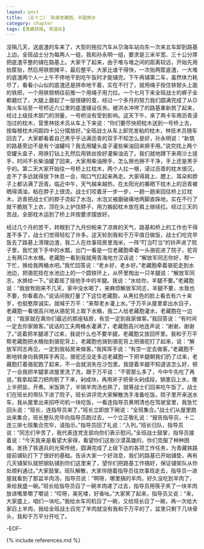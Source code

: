 ```yaml
---
layout: post
title: （五十二） 耿直老藏胞，羊腿换水
category: chapter
tags: [青藏铁路, 铁道兵]
---
```


没隔几天，送底渣的车来了，大型的拖拉汽车从尕海车站向东一次来五车卸到路基上边。全班战士分为每两人一组，我和孙永明一组，要求是三米半宽、三十公分厚把底渣平整的铺在路基上。大家干了起来，由于堆与堆之间的距离较远，开始先用抬筐抬，然后用铁锨摊平，最后整平。大家比谁干得快，一次抬两筐底渣，一大堆的底渣两个人一上午不停地干到吃午饭时才能铺完。下午再铺第二车，虽然体力耗尽了，看看小山似的底渣还是拼命地干着，实在不行了，就用绳子拴住铁锨头上面的铁把，一个用铁锨柄往前推一个用绳子用力拉。一个七月下来全班战士的裤子全都磨烂了，大腿上磨起了一层很硬的茧，经过一个多月的努力我们圆满完成了从尕海火车站至一号桥近六公里的底渣铺设任务。被洪水冲垮了的路基重新筑了起来，经过上级技术部门的测量，一号桥没有受到影响。这天下午，来了两卡车用沥青浸泡过的枕木，营里林技术员从车上下来说：“你们要尽快把枕木送到一号桥上去，按每根枕木间距四十公分摆放好。”全班战士从车上卸完发粘的枕木，林技术员随车回去了。大家都看着自己黑乎乎沾满沥青的双手不知怎么是好，孙永明说：“新筑的路基旁边不是有个油罐吗？我去用罐头盒子灌些柴油回来擦手用。”说完找上两个空罐头盒子，用铁钉钻上孔然后用铁丝拴好灌柴油去了。我们就地蹲下来用沙土搓手，时间不长柴油罐了回来，大家用柴油擦手，怎么擦也擦不干净，手上还是黑乎乎的。第二天大家开始往一号桥上扛枕木，两个人扛一根，浸过沥青的枕木很沉，走不了多远就得放下休息一会，喘口气扛起来再走。大家得肩上、腮上、耳朵和脖子上都沾满了沥青。临近中午，天气越来越热，在太阳光的暴晒下枕木上的沥青被晒得滴油，粘在脖子上很烫。战士们咬着牙一步一步，一趟一趟来回往桥上扛枕木，沥青把战士们的脖子烫起了水泡，水泡又被磨破痛地两脚直跺地，实在不行了就干脆脱下上衣，顶在头上护住脖子，用力搬起枕木放在肩上继续扛。经过三天的苦战，全部枕木运到了桥上并按要求摆放好。

经过几个月的苦干，转眼到了九月份盼来了凉爽的天气，路基和桥上的工作也干得差不多了，战士们觉得轻松了许多。这天轮到我和于万平值日做饭，战士们吃完早饭去了路基上清理边渣，我二人在炊事班房里淘米，一阵“叮当叮当”的铃声进了院子里，我忙放下手中的水瓢，出门一看是一位老藏胞牵着一头骆驼进了院子，驼背上有两只木水桶。老藏胞一看到我就用青海地方汉话说：“解放军同志你好，帮一下忙，换给我两桶水吧。”我忙回答说：“老乡好，老乡好。”老藏胞牵着骆驼走到水池边，把骆驼拴在水池边上的一个圆铁环上，从怀里掏出一只羊腿说：“解放军同志，水换给一下。”说着摇了摇他手中的羊腿。我说：“水给你，羊腿不要。”老藏胞说：“我放牧刚来不几天，家中没水喝了，来麻烦解放军同志，羊腿不要，水我也不要，你看着办。”说话间我打量了下这位老藏胞，从黑红色的脸上看去有六十来岁，也挺憨厚诚实。就喊于万平：“来帮老乡灌上水。”于万平从屋里拿出水舀子，老藏胞一看很高兴地从骆驼背上取下水桶，我二人给老藏胞灌水，老藏胞在一边说：“我家就在离你们最近的那座毡房，有空一定到我家做客。”我回答说：“有时间一定去你家做客。”说话的工夫两桶水灌满了，老藏胞高兴地连声说：“谢谢，谢谢了。”说着把羊腿递了过来，我说什么也不要羊腿，老藏胞又放回怀里。我和于万平帮老藏胞把水桶抬到骆驼背上，老藏胞也骑到骆驼背上把骆驼打了起来，说：“解放军同志再见，一定到我毡房来做客。”我挥挥手说：“有空一定去做客。”老藏胞不断地转身向我俩挥手再见，骆驼还没走多远老藏胞一下把羊腿朝我们扔了过来，老藏胞打着骆驼跑了起来，不一会就消失在沙包里。我提着羊腿不知道该怎么好，顿了一会我把羊腿拿进屋里洗了洗，跟于万平说：“不管那么多了，今中午先吃了再说。”我拿起菜刀把肉剔了下来，剁成块，再用斧子把骨头剁成段，锅里舀上水，撒上半把盐，开煮。米饭熟了，半锅羊肉汤也熟了，就等战士们回来吃午饭了。战士们在班长的带队下进了院子，班长讲评完大家解散洗手准备吃饭。院子里开来送水车，我从屋里出来招呼司机一块吃饭，一看连指导员黄明清也在驾驶室里，我急忙回头说：“班长，连指导员来了。”班长立即放下碗说：“全班集合。”战士们从屋里跑出来集合，班长整队完毕向指导员跑过去，一个立正敬礼说：“报告指导员，十二连三排七班集合完毕，请指示。”指导员回了礼说：“入列。”班长归队，指导员说：“同志们辛苦了，我代表连党支部向你们表示慰问。”全班战士鼓掌，指导员接着说：“今天我来是看望大家得，看望你们这些沙漠英雄的，你们克服了种种困难，发扬了铁道兵的光荣传统，圆满完成了上级下达的各项工作任务，为青藏铁路提前铺轨打下了很好的基础。告诉大家一个好消息，我们的路基已开始铺垫，再有几天铺架队就把钢轨铺到你们这里来了，望你们把路基工作搞好，保证铺架队从你处顺利通过。”大家鼓掌。班队解散，大家伴随着指导员往炊事班走去，指导员一进屋就看到了那盆羊肉汤，指导员说：“啊呀，哪里搞的羊肉，好久没吃到羊肉了，来给我盛一碗。”班长给指导员舀了一碗羊肉递了过去，指导员用筷子夹了一块羊肉放进嘴里嚼了嚼说：“哎呀，美死喽，好香吆。”大家笑了起来，指导员又说：“来，大家盛上，咱们一块吃。”我给水车司机舀了一碗，又给班长舀了一碗，再一次给大家舀上羊肉，我给全班战士舀完了羊肉就没有我和于万平的了，盆里只剩下几块骨头，我和于万平分开吃了。

-EOF-

{% include references.md %}
